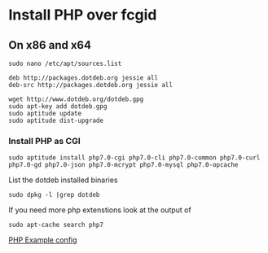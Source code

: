 <h1>Install PHP over fcgid</h1>

<h2>On x86 and x64</h2>



```
sudo nano /etc/apt/sources.list
```

```
deb http://packages.dotdeb.org jessie all
deb-src http://packages.dotdeb.org jessie all
```

```
wget http://www.dotdeb.org/dotdeb.gpg
sudo apt-key add dotdeb.gpg
sudo aptitude update
sudo aptitude dist-upgrade
```
<h3>Install PHP as CGI</h3>

```
sudo aptitude install php7.0-cgi php7.0-cli php7.0-common php7.0-curl php7.0-gd php7.0-json php7.0-mcrypt php7.0-mysql php7.0-opcache
```

List the dotdeb installed binaries
```
sudo dpkg -l |grep dotdeb 
```

If you need more php extenstions look at the output of 

```
sudo apt-cache search php7
```


[PHP Example config](php7_example.conf)

